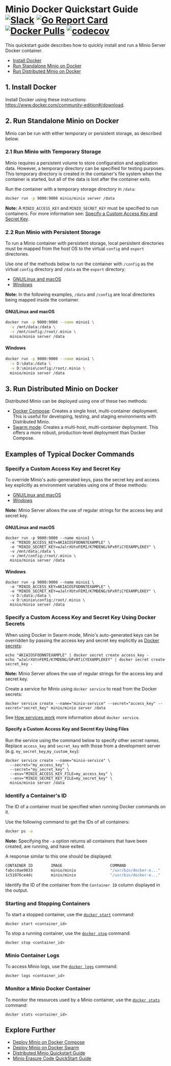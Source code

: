# Minio Docker Quickstart Guide [![Slack](https://slack.minio.io/slack?type=svg)](https://slack.minio.io) [![Go Report Card](https://goreportcard.com/badge/minio/minio)](https://goreportcard.com/report/minio/minio) [![Docker Pulls](https://img.shields.io/docker/pulls/minio/minio.svg?maxAge=604800)](https://hub.docker.com/r/minio/minio/) [![codecov](https://codecov.io/gh/minio/minio/branch/master/graph/badge.svg)](https://codecov.io/gh/minio/minio)

This quickstart guide describes how to quickly install and run a Minio Server Docker container.

- [Install Docker](#install-docker) 
- [Run Standalone Minio on Docker](#run-standalone-minio-on-docker) 
- [Run Distributed Minio on Docker](#run-distributed-minio-on-docker) 

## <a name="install-docker"></a>1. Install Docker
Install Docker using these instructions: <https://www.docker.com/community-edition#/download>.

## <a name="run-standalone-minio-on-docker"></a>2. Run Standalone Minio on Docker

Minio can be run with either temporary or persistent storage, as described below.

### 2.1 Run Minio with Temporary Storage
Minio requires a persistent volume to store configuration and application data. However, a temporary directory can be specified for testing purposes. This temporary directory is created in the container's file system when the container is started, but all of the data is lost after the container exits.

Run the container with a temporary storage directory in `/data`:

```sh
docker run -p 9000:9000 minio/minio server /data
```

**Note:** A `MINIO_ACCESS_KEY` and `MINIO_SECRET_KEY` must be specified to run containers. For more information see: [Specify a Custom Access Key and Secret Key](#specifycustomkeys).

### 2.2 Run Minio with Persistent Storage
To run a Minio container with persistent storage, local persistent directories must be mapped from the host OS to the virtual `config` and `export` directories. 

Use one of the methods below to run the container with  `/config` as the virtual `config` directory and `/data` as the `export` directory:
* [GNU/Linux and macOS](#persistent_linuxmac)
* [Windows](#persistent_windows)

**Note:** In the following examples, `/data` and `/config` are local directories being mapped inside the container.

#### <a name="persistent_linuxmac"></a>GNU/Linux and macOS
```sh
docker run -p 9000:9000 --name minio1 \
  -v /mnt/data:/data \
  -v /mnt/config:/root/.minio \
  minio/minio server /data
```

#### <a name="persistent_windows"></a>Windows
```sh
docker run -p 9000:9000 --name minio1 \
  -v D:\data:/data \
  -v D:\minio\config:/root/.minio \
  minio/minio server /data
```

## <a name="run-distributed-minio-on-docker"></a>3. Run Distributed Minio on Docker
Distributed Minio can be deployed using one of these two methods:
* [Docker Compose](https://docs.minio.io/docs/deploy-minio-on-docker-compose): Creates a single host, multi-container deployment. This is useful for developing, testing, and staging environments with Distributed Minio.
* [Swarm mode](https://docs.minio.io/docs/deploy-minio-on-docker-swarm): Creates a multi-host, multi-container deployment. This offers a more robust, production-level deployment than Docker Compose.

## <a name="runcommands"></a>Examples of Typical Docker Commands

### <a name="specifycustomkeys"></a>Specify a Custom Access Key and Secret Key
To override Minio's auto-generated keys, pass the secret key and access key explicitly as environment variables using one of these methods:
* [GNU/Linux and macOS](#linuxmac_secret)
* [Windows](#windows_secret)

**Note:** Minio Server allows the use of regular strings for the access key and secret key.

#### <a name="linuxmac_secret"></a>GNU/Linux and macOS
```
docker run -p 9000:9000 --name minio1 \
  -e "MINIO_ACCESS_KEY=AKIAIOSFODNN7EXAMPLE" \
  -e "MINIO_SECRET_KEY=wJalrXUtnFEMI/K7MDENG/bPxRfiCYEXAMPLEKEY" \
  -v /mnt/data:/data \
  -v /mnt/config:/root/.minio \
  minio/minio server /data
```

#### <a name="windows_secret"></a>Windows
```
docker run -p 9000:9000 --name minio1 \
  -e "MINIO_ACCESS_KEY=AKIAIOSFODNN7EXAMPLE" \
  -e "MINIO_SECRET_KEY=wJalrXUtnFEMI/K7MDENG/bPxRfiCYEXAMPLEKEY" \
  -v D:\data:/data \
  -v D:\minio\config:/root/.minio \
  minio/minio server /data
```

### Specify a Custom Access Key and Secret Key Using Docker Secrets
When using Docker in Swarm mode, Minio's auto-generated keys can be overridden by passing the access key and secret key explicitly as [Docker secrets](https://docs.docker.com/engine/swarm/secrets/):

```
echo "AKIAIOSFODNN7EXAMPLE" | docker secret create access_key -
echo "wJalrXUtnFEMI/K7MDENG/bPxRfiCYEXAMPLEKEY" | docker secret create secret_key -
```

**Note:** Minio Server allows the use of regular strings for the access key and secret key.

Create a service for Minio using `docker service` to read from the Docker secrets:

```
docker service create --name="minio-service" --secret="access_key" --secret="secret_key" minio/minio server /data
```

See [How services work](https://docs.docker.com/engine/swarm/how-swarm-mode-works/services/) more information about `docker service`.

#### Specify a Custom Access Key and Secret Key Using Files
Run the service using the command below to specify other secret names. Replace `access_key` and `secret_key` with those from a development server (e.g. `my_secret_key`,`my_custom_key`):

```
docker service create --name="minio-service" \
  --secret="my_access_key" \
  --secret="my_secret_key" \
  --env="MINIO_ACCESS_KEY_FILE=my_access_key" \
  --env="MINIO_SECRET_KEY_FILE=my_secret_key" \
  minio/minio server /data
```

### Identify a Container's ID
The ID of a container must be specified when running Docker commands on it. 

Use the following command to get the IDs of all containers:

```sh
docker ps -a
```

**Note:** Specifying the `-a`  option returns all containers that have been created, are running, and have exited.

A response similar to this one should be displayed:

```sh
CONTAINER ID        IMAGE                     COMMAND                  CREATED             STATUS                     PORTS               NAMES
fabcc0ae9833        minio/minio               "/usr/bin/docker-e..."   4 minutes ago       Exited (0) 4 minutes ago                       minio2
1c51076ce4dc        minio/minio               "/usr/bin/docker-e..."   7 minutes ago       Created                                        minio1
```

Identify the ID of the container from the `Container ID` column displayed in the output.

### Starting and Stopping Containers
To start a stopped container, use the [`docker start`](https://docs.docker.com/engine/reference/commandline/start/) command:

```
docker start <container_id>
```

To stop a running container, use the [`docker stop`](https://docs.docker.com/engine/reference/commandline/stop/) command:
```
docker stop <container_id>
```

### Minio Container Logs
To access Minio logs, use the [`docker logs`](https://docs.docker.com/engine/reference/commandline/logs/) command:

```
docker logs <container_id>
```

### Monitor a Minio Docker Container
To monitor the resources used by a Minio container, use the [`docker stats`](https://docs.docker.com/engine/reference/commandline/stats/) command:

```
docker stats <container_id>
```

## Explore Further

* [Deploy Minio on Docker Compose](https://docs.minio.io/docs/deploy-minio-on-docker-compose)
* [Deploy Minio on Docker Swarm](https://docs.minio.io/docs/deploy-minio-on-docker-swarm)
* [Distributed Minio Quickstart Guide](https://docs.minio.io/docs/distributed-minio-quickstart-guide)
* [Minio Erasure Code QuickStart Guide](https://docs.minio.io/docs/minio-erasure-code-quickstart-guide)
